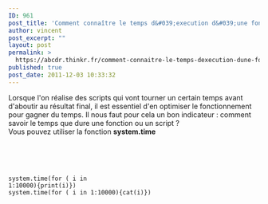 ```yaml
---
ID: 961
post_title: 'Comment connaître le temps d&#039;execution d&#039;une fonction ? system.time'
author: vincent
post_excerpt: ""
layout: post
permalink: >
  https://abcdr.thinkr.fr/comment-connaitre-le-temps-dexecution-dune-fonction-system-time/
published: true
post_date: 2011-12-03 10:33:32
---
```

Lorsque l'on réalise des scripts qui vont tourner un certain temps avant d'aboutir au résultat final, il est essentiel d'en optimiser le fonctionnement pour gagner du temps. Il nous faut pour cela un bon indicateur : comment savoir le temps que dure une fonction ou un script ? <br />Vous pouvez utiliser la fonction <strong>system.time</strong><br /><br /><br /><br /> <pre><code><br />system.time(for ( i in 1:10000){print(i)})<br />system.time(for ( i in 1:10000){cat(i)}) <br /></pre>